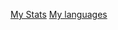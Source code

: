 
[My Stats](https://github-stats-evirunurm.vercel.app/api/stats.js?username=permin0ff&color=white&peng=false)
 [My languages](https://github-stats-evirunurm.vercel.app/api/languages.js?username=permin0ff&color=white&pie=false)
